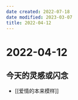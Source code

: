 ```yaml
---
date created: 2022-07-18
date modified: 2023-03-07
title: 2022-04-12
---
```


# 2022-04-12

## 今天的灵感或闪念

- [[爱情的本来模样]]
